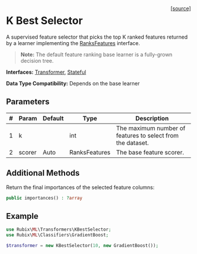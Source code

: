 <span style="float:right;"><a href="https://github.com/RubixML/Extras/blob/master/src/Transformers/KBestSelector.php">[source]</a></span>

# K Best Selector
A supervised feature selector that picks the top K ranked features returned by a learner implementing the [RanksFeatures](../ranks-features.md) interface.

> **Note:** The default feature ranking base learner is a fully-grown decision tree.

**Interfaces:** [Transformer](api.md#transformer), [Stateful](api.md#stateful)

**Data Type Compatibility:** Depends on the base learner

## Parameters
| # | Param | Default | Type | Description |
|---|---|---|---|---|
| 1 | k | | int | The maximum number of features to select from the dataset. |
| 2 | scorer | Auto | RanksFeatures | The base feature scorer. |

## Additional Methods
Return the final importances of the selected feature columns:
``` php
public importances() : ?array
```

## Example
```php
use Rubix\ML\Transformers\KBestSelector;
use Rubix\ML\Classifiers\GradientBoost;

$transformer = new KBestSelector(10, new GradientBoost());
```
